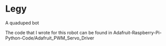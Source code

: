 # Legy
A quaduped bot

  The code that I wrote for this robot can be found in Adafruit-Raspberry-Pi-Python-Code/Adafruit_PWM_Servo_Driver
